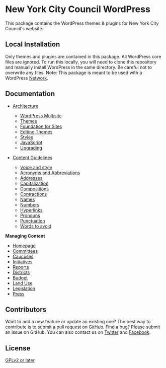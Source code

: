 # New York City Council WordPress

This package contains the WordPress themes & plugins for New York City Council's website.

## Local Installation

Only themes and plugins are contained in this package. All WordPress core files are ignored. To run this locally, you will need to clone this repository and manually install WordPress in the same directory. Be careful not to overwrite any files. Note: This package is meant to be used with a WordPress [Network](https://codex.wordpress.org/Create_A_Network).

## Documentation

* [Architecture](docs/ARCHITECTURE.md)
    * [WordPress Multisite](docs/ARCHITECTURE.md#wordpress-multisite)
    * [Themes](docs/ARCHITECTURE.md#themes)
    * [Foundation for Sites](docs/ARCHITECTURE.md#foundation-for-sites)
    * [Editing Themes](docs/ARCHITECTURE.md#editing-themes)
    * [Styles](docs/ARCHITECTURE.md#styles)
    * [JavaScript](docs/ARCHITECTURE.md#javascript)
    * [Upgrading](docs/ARCHITECTURE.md#upgrading)

* [Content Guidelines](docs/CONTENT_GUIDELINES.md)
    * [Voice and style](docsCONTENT_GUIDELINES.md#voice-and-style)
    * [Acronyms and Abbreviations](docsCONTENT_GUIDELINES.md#acronyms-and-abbreviations)
    * [Addresses](docsCONTENT_GUIDELINES.md#addresses)
    * [Capitalization](docsCONTENT_GUIDELINES.md#capitalization)
    * [Compositions](docsCONTENT_GUIDELINES.md#compositions)
    * [Contractions](docsCONTENT_GUIDELINES.md#contractions)
    * [Names](docsCONTENT_GUIDELINES.md#names)
    * [Numbers](docsCONTENT_GUIDELINES.md#numbers)
    * [Hyperlinks](docsCONTENT_GUIDELINES.md#hyperlinks)
    * [Pronouns](docsCONTENT_GUIDELINES.md#pronouns)
    * [Punctuation](docsCONTENT_GUIDELINES.md#punctuation)
    * [Words to avoid](docsCONTENT_GUIDELINES.md#words-to-avoid)

**Managing Content**

* [Homepage](docs/HOMEPAGE.md)
* [Committees](docs/COMMITTEES.md)
* [Caucuses](docs/CAUCUSES.md)
* [Initiatives](docs/INITIATIVES.md)
* [Reports](docs/REPORTS.md)
* [Districts](docs/DISTRICTS.md)
* [Budget](docs/BUDGET.md)
* [Land Use](docs/LAND_USE.md)
* [Legislation](docs/LEGISLATION.md)
* [Press](docs/PRESS.md)

## Contributors

Want to add a new feature or update an existing one? The best way to contribute is to submit a pull request on GitHub. Find a bug? Please submit an issue on GitHub. You can also contact us on [Twitter](https://twitter.com/NYCCouncil) and [Facebook](https://www.facebook.com/NYCCouncil/).

## License

[GPLv2 or later](http://www.gnu.org/licenses/gpl-2.0.html)
